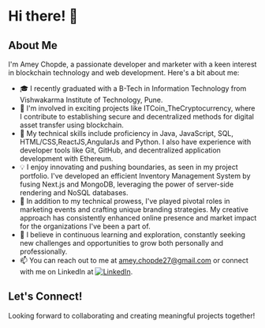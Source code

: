 # Hi there! 👋

## About Me

I'm Amey Chopde, a passionate developer and marketer with a keen interest in blockchain technology and web development. Here's a bit about me:

- 🎓 I recently graduated with a B-Tech in Information Technology from Vishwakarma Institute of Technology, Pune.
- 💼 I'm involved in exciting projects like ITCoin_TheCryptocurrency, where I contribute to establishing secure and decentralized methods for digital asset transfer using blockchain.
- 🔧 My technical skills include proficiency in Java, JavaScript, SQL, HTML/CSS,ReactJS,AngularJs and Python. I also have experience with developer tools like Git, GitHub, and decentralized application development with Ethereum.
- 💡 I enjoy innovating and pushing boundaries, as seen in my project portfolio. I've developed an efficient Inventory Management System by fusing Next.js and MongoDB, leveraging the power of server-side rendering and NoSQL databases.
- 🚀 In addition to my technical prowess, I've played pivotal roles in marketing events and crafting unique branding strategies. My creative approach has consistently enhanced online presence and market impact for the organizations I've been a part of.
- 🌱 I believe in continuous learning and exploration, constantly seeking new challenges and opportunities to grow both personally and professionally.
- 📫 You can reach out to me at amey.chopde27@gmail.com or connect with me on LinkedIn at  [![LinkedIn](https://img.shields.io/badge/-Amey%20Chopde-blue?style=flat-square&logo=Linkedin&logoColor=white&link=https://www.linkedin.com/in/amey-chopde/)](https://www.linkedin.com/in/amey-chopde/).

## Let's Connect!

Looking forward to collaborating and creating meaningful projects together!

